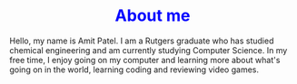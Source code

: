 <head>
  <title>Amit Patel - Programmer</strong></title>
</head>
<body>
  <h1 body style="color: blue; text-align: center;">About me</h1>
  Hello, my name is Amit Patel. I am a Rutgers graduate who has studied chemical engineering and am currently studying Computer Science. In my free time, I enjoy going on my computer and learning more about what's going on in the world, learning coding and reviewing video games.
</body>
